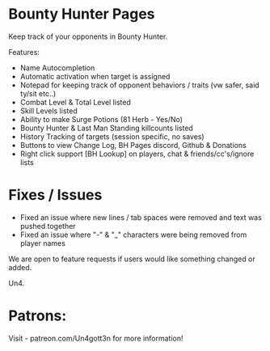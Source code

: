# Bounty Hunter Pages
Keep track of your opponents in Bounty Hunter.

Features:

+ Name Autocompletion
+ Automatic activation when target is assigned
+ Notepad for keeping track of opponent behaviors / traits (vw safer, said ty/sit etc..)
+ Combat Level & Total Level listed
+ Skill Levels listed
+ Ability to make Surge Potions (81 Herb - Yes/No)
+ Bounty Hunter & Last Man Standing killcounts listed
+ History Tracking of targets (session specific, no saves)
+ Buttons to view Change Log, BH Pages discord, Github & Donations
+ Right click support [BH Lookup] on players, chat & friends/cc's/ignore lists

# Fixes / Issues 

+ Fixed an issue where new lines / tab spaces were removed and text was pushed together
+ Fixed an issue where "-" & "_" characters were being removed from player names

 
We are open to feature requests if users would like something changed or added.

Un4.

# Patrons:
Visit - patreon.com/Un4gott3n for more information!